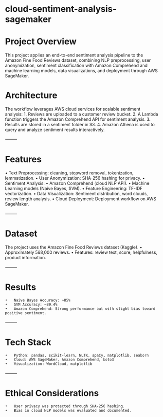 # cloud-sentiment-analysis-sagemaker

# Project Overview
This project applies an end-to-end sentiment analysis pipeline to the Amazon Fine Food Reviews dataset, combining NLP preprocessing, user anonymization, sentiment classification with Amazon Comprehend and machine learning models, data visualizations, and deployment through AWS SageMaker.

# Architecture
The workflow leverages AWS cloud services for scalable sentiment analysis:
	1.	Reviews are uploaded to a customer review bucket.
	2.	A Lambda function triggers the Amazon Comprehend API for sentiment analysis.
	3.	Results are stored in a sentiment folder in S3.
	4.	Amazon Athena is used to query and analyze sentiment results interactively.

⸻

# Features
  •	Text Preprocessing: cleaning, stopword removal, tokenization, lemmatization.
	•	User Anonymization: SHA-256 hashing for privacy.
	•	Sentiment Analysis:
	•	Amazon Comprehend (cloud NLP API).
	•	Machine Learning models (Naive Bayes, SVM).
	•	Feature Engineering: TF-IDF vectorization.
	•	Data Visualization: Sentiment distribution, word clouds, review length analysis.
	•	Cloud Deployment: Deployment workflow on AWS SageMaker.

⸻

# Dataset

The project uses the Amazon Fine Food Reviews dataset (Kaggle).
	•	Approximately 568,000 reviews.
	•	Features: review text, score, helpfulness, product information.

⸻

# Results
	•	Naive Bayes Accuracy: ~85%
	•	SVM Accuracy: ~89.4%
	•	Amazon Comprehend: Strong performance but with slight bias toward positive sentiment.

⸻

# Tech Stack
	•	Python: pandas, scikit-learn, NLTK, spaCy, matplotlib, seaborn
	•	Cloud: AWS SageMaker, Amazon Comprehend, boto3
	•	Visualization: WordCloud, matplotlib

⸻

# Ethical Considerations
	•	User privacy was protected through SHA-256 hashing.
	•	Bias in cloud NLP models was evaluated and documented.
